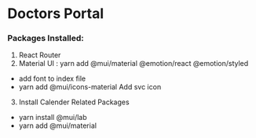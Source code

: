 # Doctors Portal


### Packages Installed:
1. React Router
2. Material UI : yarn add @mui/material @emotion/react @emotion/styled
  - add font to index file
  - yarn add @mui/icons-material Add svc icon
3. Install Calender Related Packages
  - yarn install @mui/lab
  - yarn add @mui/material

